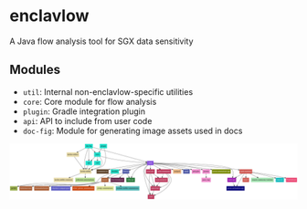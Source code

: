 # enclavlow
A Java flow analysis tool for SGX data sensitivity

## Modules
- `util`: Internal non-enclavlow-specific utilities
- `core`: Core module for flow analysis
- `plugin`: Gradle integration plugin
- `api`: API to include from user code
- `doc-fig`: Module for generating image assets used in docs

![](build/reports/dependency-graph/dependency-graph.png)
